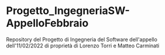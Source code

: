 # Progetto_IngegneriaSW-AppelloFebbraio
Repository del Progetto di Ingegneria del Software dell'appello dell'11/02/2022 di proprietà di Lorenzo Torri e Matteo Carminati
